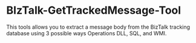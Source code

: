 # BIzTalk-GetTrackedMessage-Tool
This tools allows you to extract a message body from the BizTalk tracking database using 3 possible ways Operations DLL, SQL, and WMI.
